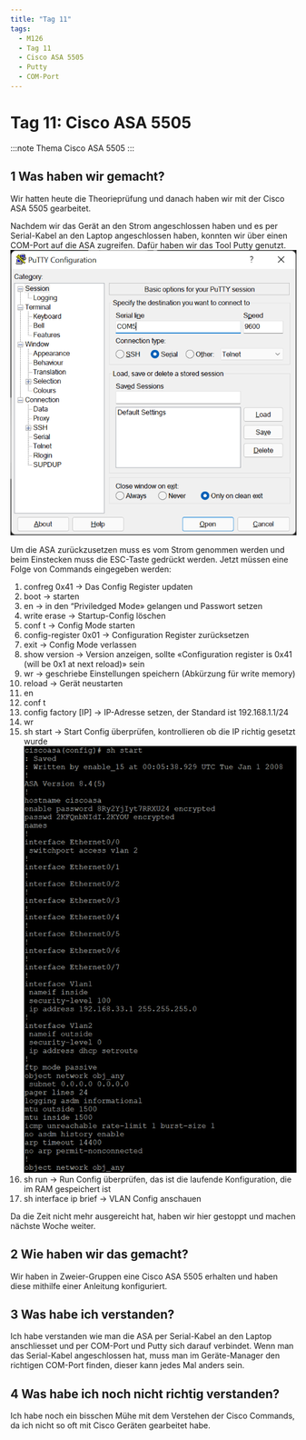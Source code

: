 ```yaml
---
title: "Tag 11"
tags:
  - M126
  - Tag 11
  - Cisco ASA 5505
  - Putty
  - COM-Port
---
```


# Tag 11: Cisco ASA 5505

:::note Thema
Cisco ASA 5505
:::

## 1 Was haben wir gemacht?

Wir hatten heute die Theorieprüfung und danach haben wir mit der Cisco ASA 5505 gearbeitet.

Nachdem wir das Gerät an den Strom angeschlossen haben und es per Serial-Kabel an den Laptop angeschlossen haben, konnten wir über einen COM-Port auf die ASA zugreifen.
Dafür haben wir das Tool Putty genutzt.
![Putty](/data/m126/cisco_asa_com_connection.png)

Um die ASA zurückzusetzen muss es vom Strom genommen werden und beim Einstecken muss die ESC-Taste gedrückt werden. Jetzt müssen eine Folge von Commands eingegeben werden:
1.	confreg 0x41 -> Das Config Register updaten
2.	boot -> starten
3.	en -> in den “Priviledged Mode» gelangen und Passwort setzen
4.	write erase -> Startup-Config löschen
5.	conf t -> Config Mode starten
6.	config-register 0x01 -> Configuration Register zurücksetzen
7.	exit -> Config Mode verlassen
8.	show version -> Version anzeigen, sollte «Configuration register is 0x41 (will be 0x1 at next reload)» sein
9.	wr -> geschriebe Einstellungen speichern (Abkürzung für write memory)
10.	reload -> Gerät neustarten
11.	en
12.	conf t
13.	config factory [IP] -> IP-Adresse setzen, der Standard ist 192.168.1.1/24
14.	wr
15.	sh start -> Start Config überprüfen, kontrollieren ob die IP richtig gesetzt wurde
![Startup Config](/data/m126/cisco_asa_startup_config.png)  
16.	sh run -> Run Config überprüfen, das ist die laufende Konfiguration, die im RAM gespeichert ist
17.	sh interface ip brief -> VLAN Config anschauen

Da die Zeit nicht mehr ausgereicht hat, haben wir hier gestoppt und machen nächste Woche weiter.

## 2 Wie haben wir das gemacht?

Wir haben in Zweier-Gruppen eine Cisco ASA 5505 erhalten und haben diese mithilfe einer Anleitung konfiguriert.

## 3 Was habe ich verstanden?

Ich habe verstanden wie man die ASA per Serial-Kabel an den Laptop anschliesset und per COM-Port und Putty sich darauf verbindet. Wenn man das Serial-Kabel angeschlossen hat, muss man im Geräte-Manager den richtigen COM-Port finden, dieser kann jedes Mal anders sein.

## 4 Was habe ich noch nicht richtig verstanden?

Ich habe noch ein bisschen Mühe mit dem Verstehen der Cisco Commands, da ich nicht so oft mit Cisco Geräten gearbeitet habe.
